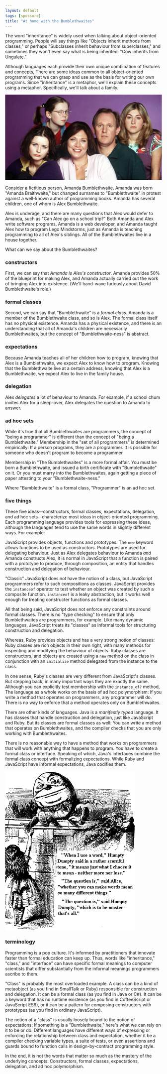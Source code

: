 ```yaml
---
layout: default
tags: [spessore]
title: "At home with the Bumblethwaites"
---
```


The word "inheritance" is widely used when talking about object-oriented programming. People will say things like "Objects inherit methods from classes," or perhaps "Subclasses inherit behaviour from superclasses," and sometimes they won't even say what is being inherited: "Cow inherits from Ungulate."

Although languages each provide their own unique combination of features and concepts, There are some ideas common to all object-oriented programming that we can grasp and use as the basis for writing our own programs. Since "inheritance" is a metaphor, we'll explain these concepts using a metaphor. Specifically, we'll talk about a family.

![at home with the braithwaites](/assets/images/braithwaites.jpg)

Consider a fictitious person, Amanda Bumblethwaite. Amanda was born "Amanda Braithwaite," but changed surnames to "Bumblethwaite" in protest against a well-known author of programming books. Amanda has several children, one of whom is Alex Bumblethwaite.

Alex is underage, and there are many questions that Alex would defer to Amanda, such as "Can Alex go on a school trip?" Both Amanda and Alex write software programs, Amanda is a web developer, and Amanda taught Alex how to program Lego Mindstorms, just as Amanda is teaching programming to all of Alex's siblings. All of the Bumblethwaites live in a house together.

What can we say about the Bumblethwaites?

### constructors

First, we can say that *Amanda is Alex's constructor*. Amanda provides 50% of the blueprint for making Alex, and Amanda actually carried out the work of bringing Alex into existence. (We'll hand-wave furiously about David Bumblethwaite's role.)

### formal classes

Second, we can say that "Bumblethwaite" is a *formal class*. Amanda is a member of the Bumblethwaite class, and so is Alex. The formal class itself has no physical existence. Amanda has a physical existence, and there is an understanding that all of Amanda's children are necessarily Bumblethwaites, but the concept of "Bumblethwaite-ness" is abstract.

### expectations

Because Amanda teaches all of her children how to program, knowing that Alex is a Bumblethwaite, we expect Alex to know how to program. Knowing that the Bumblethwaite live at a certain address, knowing that Alex is a Bumblethwaite, we expect Alex to live in the family house.

### delegation

Alex *delegates* a lot of behaviour to Amanda. For example, if a school chum invites Alex for a sleep-over, Alex delegates the question to Amanda to answer.

### ad hoc sets

While it's true that all Bumblethwaites are programmers, the concept of "being a programmer" is different than the concept of "being a Bumblethwaite." Membership in the "set of all programmers" is determined empirically: If a person programs, they are a programmer. It is possible for someone who doesn't program to become a programmer.

Membership in "The Bumblethwaites" is a more formal affair. You must be born a Bumblethwaite, and issued a birth certificate with "Bumblethwaite" on it. Or you must marry into the Bumblethwaites, again getting a piece of paper attesting to your "Bumblethwaite-ness."

Where "Bumblethwaite" is a formal class, "Programmer" is an ad hoc set.

### five things

These five ideas--constructors, formal classes, expectations, delegation, and ad hoc sets--characterize most ideas in object-oriented programming. Each programming language provides tools for expressing these ideas, although the languages tend to use the same words in slightly different ways. For example:

JavaScript provides objects, functions and prototypes. The `new` keyword allows functions to be used as constructors. Prototypes are used for delegating behaviour. Just as Alex delegates behaviour to Amanda *and* Amanda constructs Alex, it is normal in JavaScript that a function is paired with a prototype to produce, through composition, an entity that handles construction and delegation of behaviour.

"Classic" JavaScript does not have the notion of a class, but JavaScript programmers refer to such compositions as classes. JavaScript provides the `instanceof` operator to test whether an object was created by such a composite function. `instanceof` is a leaky abstraction, but it works well enough for treating constructer functions as formal classes.

All that being said, JavaScript does not enforce any constraints around formal classes. There is no "type checking" to ensure that only Bumblethwaites are programmers, for example. Like many dynamic languages, JavaScript treats its "classes" as informal tools for structuring construction and delegation.

Whereas, Ruby provides objects and has a very strong notion of classes: Ruby classes are rich objects in their own right, with many methods for inspecting and modifying the behaviour of objects. Ruby classes are constructors, and objects are created using a `new` method on the class in conjunction with an `initialize` method delegated from the instance to the class.

In one sense, Ruby's classes are very different from JavaScript's classes. But stepping back, in many important ways they are exactly the same. Although you can explicitly test membership with the `instance_of?` method, The language as a whole works on the basis of ad hoc polymorphism: If you write a method that operates on programmers, any programmer will do. There is no way to enforce that a method operates only on Bumblethwaites.

There are other kinds of languages. Java is a *manifestly typed* language. It has classes that handle construction and delegation, just like JavaScript and Ruby. But its classes are formal classes as well: You can write a method that operates on Bumblethwaites, and the compiler checks that you are only working with Bumblethwaites.

There is no reasonable way to have a method that works on programmers that will work with anything that happens to program. You have to create a formal class or interface. Speaking of which, Java's interfaces combine the formal class concept with formalizing expectations. While Ruby and JavaScript have informal expectations, Java codifies them.

![humpty dumpty](/assets/images/humpty-dumpty.gif)

### terminology

Programming is a pop culture. It's informed by practitioners that innovate faster than formal education can keep up. Thus, words like "inheritance," "class," and "interface" can have specific formal meanings to computer scientists that differ substantially from the informal meanings programmers ascribe to them.

"Class" is probably the most overloaded example. A class can be a kind of metaobject (as you find in SmallTalk or Ruby) responsible for construction and delegation. It can be a formal class (as you find in Java or C#). It can be a keyword that has no runtime existence (as you find in CoffeeScript or JavaScript ES6), or it can be a pattern for composing constructors with prototypes (as you find in ordinary JavaScript).

The notion of a "class" is usually loosely bound to the notion of expectations: If something is a "Bumblethwaite," here's what we can rely on it to be or do. Different languages have different ways of expressing or enforcing the relationship between class and expectation, whether it be a compiler checking variable types, a suite of tests, or even assertions and guards bound to function calls in design-by-contract programming style.

In the end, it is not the words that matter so much as the mastery of the underlying concepts: Constructors, formal classes, expectations, delegation, and ad hoc polymorphism.